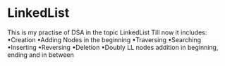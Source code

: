 # LinkedList
This is my practise of DSA in the topic LinkedList
Till now it includes:
  •Creation
  •Adding Nodes in the beginning
  •Traversing
  •Searching
  •Inserting
  •Reversing
  •Deletion
  •Doubly LL nodes addition in beginning, ending and in between
